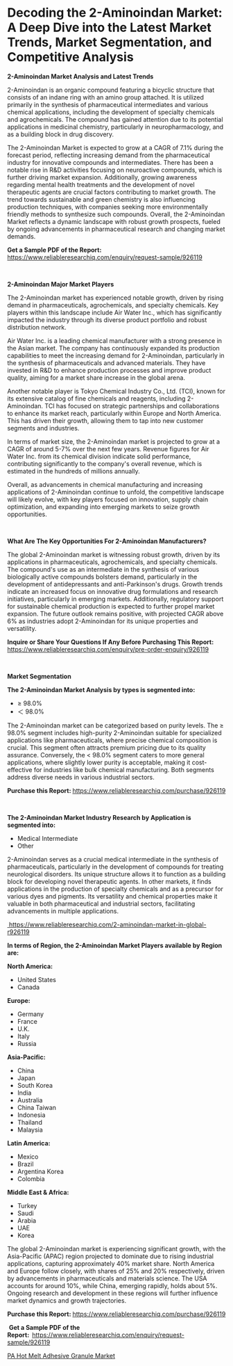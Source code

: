 <p><h1>Decoding the 2-Aminoindan Market: A Deep Dive into the Latest Market Trends, Market Segmentation, and Competitive Analysis</h1></p><p><strong>2-Aminoindan Market Analysis and Latest Trends</strong></p>
<p><p>2-Aminoindan is an organic compound featuring a bicyclic structure that consists of an indane ring with an amino group attached. It is utilized primarily in the synthesis of pharmaceutical intermediates and various chemical applications, including the development of specialty chemicals and agrochemicals. The compound has gained attention due to its potential applications in medicinal chemistry, particularly in neuropharmacology, and as a building block in drug discovery.</p><p>The 2-Aminoindan Market is expected to grow at a CAGR of 7.1% during the forecast period, reflecting increasing demand from the pharmaceutical industry for innovative compounds and intermediates. There has been a notable rise in R&D activities focusing on neuroactive compounds, which is further driving market expansion. Additionally, growing awareness regarding mental health treatments and the development of novel therapeutic agents are crucial factors contributing to market growth. The trend towards sustainable and green chemistry is also influencing production techniques, with companies seeking more environmentally friendly methods to synthesize such compounds. Overall, the 2-Aminoindan Market reflects a dynamic landscape with robust growth prospects, fueled by ongoing advancements in pharmaceutical research and changing market demands.</p></p>
<p><strong>Get a Sample PDF of the Report:&nbsp;</strong> <a href="https://www.reliableresearchiq.com/enquiry/request-sample/926119?utm_campaign=2449&utm_medium=2&utm_source=Github&utm_content=ia&utm_term=24032025&utm_id=2-aminoindan">https://www.reliableresearchiq.com/enquiry/request-sample/926119</a></p>
<p>&nbsp;</p>
<p><strong>2-Aminoindan Major Market Players</strong></p>
<p><p>The 2-Aminoindan market has experienced notable growth, driven by rising demand in pharmaceuticals, agrochemicals, and specialty chemicals. Key players within this landscape include Air Water Inc., which has significantly impacted the industry through its diverse product portfolio and robust distribution network.</p><p>Air Water Inc. is a leading chemical manufacturer with a strong presence in the Asian market. The company has continuously expanded its production capabilities to meet the increasing demand for 2-Aminoindan, particularly in the synthesis of pharmaceuticals and advanced materials. They have invested in R&D to enhance production processes and improve product quality, aiming for a market share increase in the global arena.</p><p>Another notable player is Tokyo Chemical Industry Co., Ltd. (TCI), known for its extensive catalog of fine chemicals and reagents, including 2-Aminoindan. TCI has focused on strategic partnerships and collaborations to enhance its market reach, particularly within Europe and North America. This has driven their growth, allowing them to tap into new customer segments and industries.</p><p>In terms of market size, the 2-Aminoindan market is projected to grow at a CAGR of around 5-7% over the next few years. Revenue figures for Air Water Inc. from its chemical division indicate solid performance, contributing significantly to the company's overall revenue, which is estimated in the hundreds of millions annually.</p><p>Overall, as advancements in chemical manufacturing and increasing applications of 2-Aminoindan continue to unfold, the competitive landscape will likely evolve, with key players focused on innovation, supply chain optimization, and expanding into emerging markets to seize growth opportunities.</p></p>
<p>&nbsp;</p>
<p><strong>What Are The Key Opportunities For 2-Aminoindan Manufacturers?</strong></p>
<p><p>The global 2-Aminoindan market is witnessing robust growth, driven by its applications in pharmaceuticals, agrochemicals, and specialty chemicals. The compound's use as an intermediate in the synthesis of various biologically active compounds bolsters demand, particularly in the development of antidepressants and anti-Parkinson's drugs. Growth trends indicate an increased focus on innovative drug formulations and research initiatives, particularly in emerging markets. Additionally, regulatory support for sustainable chemical production is expected to further propel market expansion. The future outlook remains positive, with projected CAGR above 6% as industries adopt 2-Aminoindan for its unique properties and versatility.</p></p>
<p><strong>Inquire or Share Your Questions If Any Before Purchasing This Report:</strong> <a href="https://www.reliableresearchiq.com/enquiry/pre-order-enquiry/926119?utm_campaign=2449&utm_medium=2&utm_source=Github&utm_content=ia&utm_term=24032025&utm_id=2-aminoindan">https://www.reliableresearchiq.com/enquiry/pre-order-enquiry/926119</a></p>
<p>&nbsp;</p>
<p><strong>Market Segmentation</strong></p>
<p><strong>The 2-Aminoindan Market Analysis by types is segmented into:</strong></p>
<p><ul><li>≥ 98.0%</li><li>＜ 98.0%</li></ul></p>
<p><p>The 2-Aminoindan market can be categorized based on purity levels. The ≥ 98.0% segment includes high-purity 2-Aminoindan suitable for specialized applications like pharmaceuticals, where precise chemical composition is crucial. This segment often attracts premium pricing due to its quality assurance. Conversely, the < 98.0% segment caters to more general applications, where slightly lower purity is acceptable, making it cost-effective for industries like bulk chemical manufacturing. Both segments address diverse needs in various industrial sectors.</p></p>
<p><strong>Purchase this Report:&nbsp;</strong><a href="https://www.reliableresearchiq.com/purchase/926119?utm_campaign=2449&utm_medium=2&utm_source=Github&utm_content=ia&utm_term=24032025&utm_id=2-aminoindan">https://www.reliableresearchiq.com/purchase/926119</a></p>
<p>&nbsp;</p>
<p><strong>The 2-Aminoindan Market Industry Research by Application is segmented into:</strong></p>
<p><ul><li>Medical Intermediate</li><li>Other</li></ul></p>
<p><p>2-Aminoindan serves as a crucial medical intermediate in the synthesis of pharmaceuticals, particularly in the development of compounds for treating neurological disorders. Its unique structure allows it to function as a building block for developing novel therapeutic agents. In other markets, it finds applications in the production of specialty chemicals and as a precursor for various dyes and pigments. Its versatility and chemical properties make it valuable in both pharmaceutical and industrial sectors, facilitating advancements in multiple applications.</p></p>
<p><a href="https://www.reliableresearchiq.com/2-aminoindan-market-in-global-r926119?utm_campaign=2449&utm_medium=2&utm_source=Github&utm_content=ia&utm_term=24032025&utm_id=2-aminoindan">&nbsp;https://www.reliableresearchiq.com/2-aminoindan-market-in-global-r926119</a></p>
<p><strong>In terms of Region, the 2-Aminoindan Market Players available by Region are:</strong></p>
<p>
    <p> <strong> North America: </strong>
        <ul>
            <li>United States</li>
            <li>Canada</li>
        </ul>
        </p> 
    <p> <strong> Europe: </strong>
        <ul>
            <li>Germany</li>
            <li>France</li>
            <li>U.K.</li>
            <li>Italy</li>
            <li>Russia</li>
        </ul>
        </p> 
    <p> <strong> Asia-Pacific: </strong>
        <ul>
            <li>China</li>
            <li>Japan</li>
            <li>South Korea</li>
            <li>India</li>
            <li>Australia</li>
            <li>China Taiwan</li>
            <li>Indonesia</li>
            <li>Thailand</li>
            <li>Malaysia</li>
        </ul>
        </p> 
    <p> <strong> Latin America: </strong>
        <ul>
            <li>Mexico</li>
            <li>Brazil</li>
            <li>Argentina Korea</li>
            <li>Colombia</li>
        </ul>
        </p> 
    <p> <strong> Middle East & Africa: </strong>
        <ul>
            <li>Turkey</li>
            <li>Saudi</li>
            <li>Arabia</li>
            <li>UAE</li>
            <li>Korea</li>
        </ul>
    </p>
    </p>
<p><p>The global 2-Aminoindan market is experiencing significant growth, with the Asia-Pacific (APAC) region projected to dominate due to rising industrial applications, capturing approximately 40% market share. North America and Europe follow closely, with shares of 25% and 20% respectively, driven by advancements in pharmaceuticals and materials science. The USA accounts for around 10%, while China, emerging rapidly, holds about 5%. Ongoing research and development in these regions will further influence market dynamics and growth trajectories.</p></p>
<p><strong>Purchase this Report: </strong><a href="https://www.reliableresearchiq.com/purchase/926119?utm_campaign=2449&utm_medium=2&utm_source=Github&utm_content=ia&utm_term=24032025&utm_id=2-aminoindan">https://www.reliableresearchiq.com/purchase/926119</a></p>
<p>&nbsp;<strong>Get a Sample PDF of the Report:&nbsp;&nbsp;</strong><a href="https://www.reliableresearchiq.com/enquiry/request-sample/926119?utm_campaign=2449&utm_medium=2&utm_source=Github&utm_content=ia&utm_term=24032025&utm_id=2-aminoindan">https://www.reliableresearchiq.com/enquiry/request-sample/926119</a></p>
<p><strong></strong></p>
<p><p><a href="https://github.com/norbeludie83/Market-Research-Report-List-1/blob/main/pa-hot-melt-adhesive-granule-market.md?utm_campaign=2449&utm_medium=2&utm_source=Github&utm_content=ia&utm_term=24032025&utm_id=2-aminoindan">PA Hot Melt Adhesive Granule Market</a></p></p>
